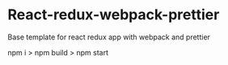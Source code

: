 # React-redux-webpack-prettier

Base template for react redux app with webpack and prettier

npm i > npm build > npm start
